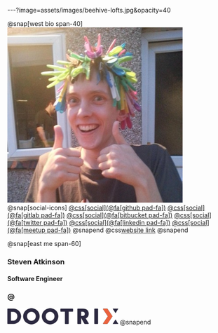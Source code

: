 ---?image=assets/images/beehive-lofts.jpg&opacity=40

@snap[west bio span-40]
![](assets/images/me.jpg)
<br />
@snap[social-icons]
[@css[social](@fa[github pad-fa])](github)
[@css[social](@fa[gitlab pad-fa])](gitlab)
[@css[social](@fa[bitbucket pad-fa])](bitbucket)
[@css[social](@fa[twitter pad-fa])](twitter)
[@css[social](@fa[linkedin pad-fa])](linkedin)
[@css[social](@fa[meetup pad-fa])](meetup)
@snapend
@css[website link](https://mrstebo.co.uk)
@snapend

@snap[east me span-60]
### Steven Atkinson

#### Software Engineer
### @
![Dootrix](assets/images/dootrix.png)
@snapend
